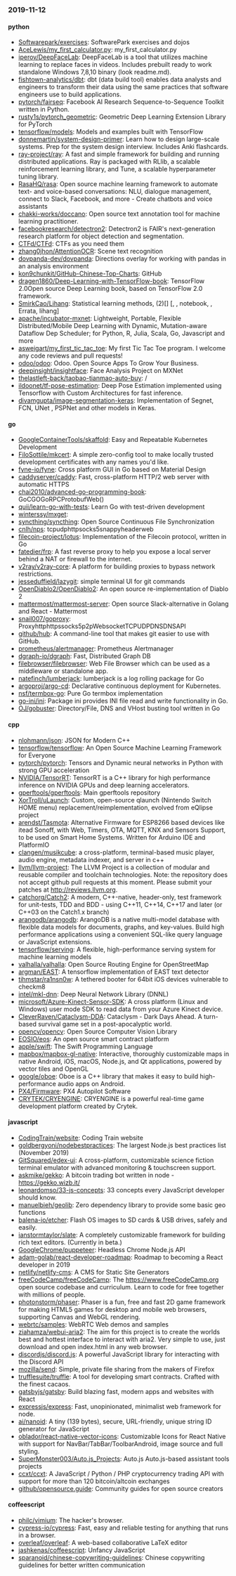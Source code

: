 ### 2019-11-12

#### python
* [Softwarepark/exercises](https://github.com/Softwarepark/exercises): SoftwarePark exercises and dojos
* [AceLewis/my_first_calculator.py](https://github.com/AceLewis/my_first_calculator.py): my_first_calculator.py
* [iperov/DeepFaceLab](https://github.com/iperov/DeepFaceLab): DeepFaceLab is a tool that utilizes machine learning to replace faces in videos. Includes prebuilt ready to work standalone Windows 7,8,10 binary (look readme.md).
* [fishtown-analytics/dbt](https://github.com/fishtown-analytics/dbt): dbt (data build tool) enables data analysts and engineers to transform their data using the same practices that software engineers use to build applications.
* [pytorch/fairseq](https://github.com/pytorch/fairseq): Facebook AI Research Sequence-to-Sequence Toolkit written in Python.
* [rusty1s/pytorch_geometric](https://github.com/rusty1s/pytorch_geometric): Geometric Deep Learning Extension Library for PyTorch
* [tensorflow/models](https://github.com/tensorflow/models): Models and examples built with TensorFlow
* [donnemartin/system-design-primer](https://github.com/donnemartin/system-design-primer): Learn how to design large-scale systems. Prep for the system design interview. Includes Anki flashcards.
* [ray-project/ray](https://github.com/ray-project/ray): A fast and simple framework for building and running distributed applications. Ray is packaged with RLlib, a scalable reinforcement learning library, and Tune, a scalable hyperparameter tuning library.
* [RasaHQ/rasa](https://github.com/RasaHQ/rasa):  Open source machine learning framework to automate text- and voice-based conversations: NLU, dialogue management, connect to Slack, Facebook, and more - Create chatbots and voice assistants
* [chakki-works/doccano](https://github.com/chakki-works/doccano): Open source text annotation tool for machine learning practitioner.
* [facebookresearch/detectron2](https://github.com/facebookresearch/detectron2): Detectron2 is FAIR's next-generation research platform for object detection and segmentation.
* [CTFd/CTFd](https://github.com/CTFd/CTFd): CTFs as you need them
* [zhang0jhon/AttentionOCR](https://github.com/zhang0jhon/AttentionOCR): Scene text recognition
* [dovpanda-dev/dovpanda](https://github.com/dovpanda-dev/dovpanda): Directions overlay for working with pandas in an analysis environment
* [kon9chunkit/GitHub-Chinese-Top-Charts](https://github.com/kon9chunkit/GitHub-Chinese-Top-Charts):  GitHub
* [dragen1860/Deep-Learning-with-TensorFlow-book](https://github.com/dragen1860/Deep-Learning-with-TensorFlow-book): TensorFlow 2.0Open source Deep Learning book, based on TensorFlow 2.0 framework.
* [SmirkCao/Lihang](https://github.com/SmirkCao/Lihang): Statistical learning methods, (2)[] [, , notebook, , Errata, lihang]
* [apache/incubator-mxnet](https://github.com/apache/incubator-mxnet): Lightweight, Portable, Flexible Distributed/Mobile Deep Learning with Dynamic, Mutation-aware Dataflow Dep Scheduler; for Python, R, Julia, Scala, Go, Javascript and more
* [asweigart/my_first_tic_tac_toe](https://github.com/asweigart/my_first_tic_tac_toe): My first Tic Tac Toe program. I welcome any code reviews and pull requests!
* [odoo/odoo](https://github.com/odoo/odoo): Odoo. Open Source Apps To Grow Your Business.
* [deepinsight/insightface](https://github.com/deepinsight/insightface): Face Analysis Project on MXNet
* [thelastleft-back/taobao-tianmao-auto-buy](https://github.com/thelastleft-back/taobao-tianmao-auto-buy): /
* [ildoonet/tf-pose-estimation](https://github.com/ildoonet/tf-pose-estimation): Deep Pose Estimation implemented using Tensorflow with Custom Architectures for fast inference.
* [divamgupta/image-segmentation-keras](https://github.com/divamgupta/image-segmentation-keras): Implementation of Segnet, FCN, UNet , PSPNet and other models in Keras.

#### go
* [GoogleContainerTools/skaffold](https://github.com/GoogleContainerTools/skaffold): Easy and Repeatable Kubernetes Development
* [FiloSottile/mkcert](https://github.com/FiloSottile/mkcert): A simple zero-config tool to make locally trusted development certificates with any names you'd like.
* [fyne-io/fyne](https://github.com/fyne-io/fyne): Cross platform GUI in Go based on Material Design
* [caddyserver/caddy](https://github.com/caddyserver/caddy): Fast, cross-platform HTTP/2 web server with automatic HTTPS
* [chai2010/advanced-go-programming-book](https://github.com/chai2010/advanced-go-programming-book):  GoCGOGoRPCProtobufWeb()
* [quii/learn-go-with-tests](https://github.com/quii/learn-go-with-tests): Learn Go with test-driven development
* [winterssy/mxget](https://github.com/winterssy/mxget): 
* [syncthing/syncthing](https://github.com/syncthing/syncthing): Open Source Continuous File Synchronization
* [cnlh/nps](https://github.com/cnlh/nps): tcpudphttpsocks5snappyheaderweb
* [filecoin-project/lotus](https://github.com/filecoin-project/lotus): Implementation of the Filecoin protocol, written in Go
* [fatedier/frp](https://github.com/fatedier/frp): A fast reverse proxy to help you expose a local server behind a NAT or firewall to the internet.
* [v2ray/v2ray-core](https://github.com/v2ray/v2ray-core): A platform for building proxies to bypass network restrictions.
* [jesseduffield/lazygit](https://github.com/jesseduffield/lazygit): simple terminal UI for git commands
* [OpenDiablo2/OpenDiablo2](https://github.com/OpenDiablo2/OpenDiablo2): An open source re-implementation of Diablo 2
* [mattermost/mattermost-server](https://github.com/mattermost/mattermost-server): Open source Slack-alternative in Golang and React - Mattermost
* [snail007/goproxy](https://github.com/snail007/goproxy): Proxyhttphttpssocks5p2pWebsocketTCPUDPDNSDNSAPI
* [github/hub](https://github.com/github/hub): A command-line tool that makes git easier to use with GitHub.
* [prometheus/alertmanager](https://github.com/prometheus/alertmanager): Prometheus Alertmanager
* [dgraph-io/dgraph](https://github.com/dgraph-io/dgraph): Fast, Distributed Graph DB
* [filebrowser/filebrowser](https://github.com/filebrowser/filebrowser):  Web File Browser which can be used as a middleware or standalone app.
* [natefinch/lumberjack](https://github.com/natefinch/lumberjack): lumberjack is a log rolling package for Go
* [argoproj/argo-cd](https://github.com/argoproj/argo-cd): Declarative continuous deployment for Kubernetes.
* [nsf/termbox-go](https://github.com/nsf/termbox-go): Pure Go termbox implementation
* [go-ini/ini](https://github.com/go-ini/ini): Package ini provides INI file read and write functionality in Go.
* [OJ/gobuster](https://github.com/OJ/gobuster): Directory/File, DNS and VHost busting tool written in Go

#### cpp
* [nlohmann/json](https://github.com/nlohmann/json): JSON for Modern C++
* [tensorflow/tensorflow](https://github.com/tensorflow/tensorflow): An Open Source Machine Learning Framework for Everyone
* [pytorch/pytorch](https://github.com/pytorch/pytorch): Tensors and Dynamic neural networks in Python with strong GPU acceleration
* [NVIDIA/TensorRT](https://github.com/NVIDIA/TensorRT): TensorRT is a C++ library for high performance inference on NVIDIA GPUs and deep learning accelerators.
* [gperftools/gperftools](https://github.com/gperftools/gperftools): Main gperftools repository
* [XorTroll/uLaunch](https://github.com/XorTroll/uLaunch):  Custom, open-source qlaunch (Nintendo Switch HOME menu) replacement/reimplementation, evolved from eQlipse project
* [arendst/Tasmota](https://github.com/arendst/Tasmota): Alternative Firmware for ESP8266 based devices like itead Sonoff, with Web, Timers, OTA, MQTT, KNX and Sensors Support, to be used on Smart Home Systems. Written for Arduino IDE and PlatformIO
* [clangen/musikcube](https://github.com/clangen/musikcube): a cross-platform, terminal-based music player, audio engine, metadata indexer, and server in c++
* [llvm/llvm-project](https://github.com/llvm/llvm-project): The LLVM Project is a collection of modular and reusable compiler and toolchain technologies. Note: the repository does not accept github pull requests at this moment. Please submit your patches at http://reviews.llvm.org.
* [catchorg/Catch2](https://github.com/catchorg/Catch2): A modern, C++-native, header-only, test framework for unit-tests, TDD and BDD - using C++11, C++14, C++17 and later (or C++03 on the Catch1.x branch)
* [arangodb/arangodb](https://github.com/arangodb/arangodb):  ArangoDB is a native multi-model database with flexible data models for documents, graphs, and key-values. Build high performance applications using a convenient SQL-like query language or JavaScript extensions.
* [tensorflow/serving](https://github.com/tensorflow/serving): A flexible, high-performance serving system for machine learning models
* [valhalla/valhalla](https://github.com/valhalla/valhalla): Open Source Routing Engine for OpenStreetMap
* [argman/EAST](https://github.com/argman/EAST): A tensorflow implementation of EAST text detector
* [tihmstar/ra1nsn0w](https://github.com/tihmstar/ra1nsn0w): A tethered booter for 64bit iOS devices vulnerable to checkm8
* [intel/mkl-dnn](https://github.com/intel/mkl-dnn): Deep Neural Network Library (DNNL)
* [microsoft/Azure-Kinect-Sensor-SDK](https://github.com/microsoft/Azure-Kinect-Sensor-SDK): A cross platform (Linux and Windows) user mode SDK to read data from your Azure Kinect device.
* [CleverRaven/Cataclysm-DDA](https://github.com/CleverRaven/Cataclysm-DDA): Cataclysm - Dark Days Ahead. A turn-based survival game set in a post-apocalyptic world.
* [opencv/opencv](https://github.com/opencv/opencv): Open Source Computer Vision Library
* [EOSIO/eos](https://github.com/EOSIO/eos): An open source smart contract platform
* [apple/swift](https://github.com/apple/swift): The Swift Programming Language
* [mapbox/mapbox-gl-native](https://github.com/mapbox/mapbox-gl-native): Interactive, thoroughly customizable maps in native Android, iOS, macOS, Node.js, and Qt applications, powered by vector tiles and OpenGL
* [google/oboe](https://github.com/google/oboe): Oboe is a C++ library that makes it easy to build high-performance audio apps on Android.
* [PX4/Firmware](https://github.com/PX4/Firmware): PX4 Autopilot Software
* [CRYTEK/CRYENGINE](https://github.com/CRYTEK/CRYENGINE): CRYENGINE is a powerful real-time game development platform created by Crytek.

#### javascript
* [CodingTrain/website](https://github.com/CodingTrain/website): Coding Train website
* [goldbergyoni/nodebestpractices](https://github.com/goldbergyoni/nodebestpractices):  The largest Node.js best practices list (November 2019)
* [GitSquared/edex-ui](https://github.com/GitSquared/edex-ui): A cross-platform, customizable science fiction terminal emulator with advanced monitoring & touchscreen support.
* [askmike/gekko](https://github.com/askmike/gekko): A bitcoin trading bot written in node - https://gekko.wizb.it/
* [leonardomso/33-js-concepts](https://github.com/leonardomso/33-js-concepts):  33 concepts every JavaScript developer should know.
* [manuelbieh/geolib](https://github.com/manuelbieh/geolib): Zero dependency library to provide some basic geo functions
* [balena-io/etcher](https://github.com/balena-io/etcher): Flash OS images to SD cards & USB drives, safely and easily.
* [ianstormtaylor/slate](https://github.com/ianstormtaylor/slate): A completely customizable framework for building rich text editors. (Currently in beta.)
* [GoogleChrome/puppeteer](https://github.com/GoogleChrome/puppeteer): Headless Chrome Node.js API
* [adam-golab/react-developer-roadmap](https://github.com/adam-golab/react-developer-roadmap): Roadmap to becoming a React developer in 2019
* [netlify/netlify-cms](https://github.com/netlify/netlify-cms): A CMS for Static Site Generators
* [freeCodeCamp/freeCodeCamp](https://github.com/freeCodeCamp/freeCodeCamp): The https://www.freeCodeCamp.org open source codebase and curriculum. Learn to code for free together with millions of people.
* [photonstorm/phaser](https://github.com/photonstorm/phaser): Phaser is a fun, free and fast 2D game framework for making HTML5 games for desktop and mobile web browsers, supporting Canvas and WebGL rendering.
* [webrtc/samples](https://github.com/webrtc/samples): WebRTC Web demos and samples
* [ziahamza/webui-aria2](https://github.com/ziahamza/webui-aria2): The aim for this project is to create the worlds best and hottest interface to interact with aria2. Very simple to use, just download and open index.html in any web browser.
* [discordjs/discord.js](https://github.com/discordjs/discord.js): A powerful JavaScript library for interacting with the Discord API
* [mozilla/send](https://github.com/mozilla/send): Simple, private file sharing from the makers of Firefox
* [trufflesuite/truffle](https://github.com/trufflesuite/truffle): A tool for developing smart contracts. Crafted with the finest cacaos.
* [gatsbyjs/gatsby](https://github.com/gatsbyjs/gatsby): Build blazing fast, modern apps and websites with React
* [expressjs/express](https://github.com/expressjs/express): Fast, unopinionated, minimalist web framework for node.
* [ai/nanoid](https://github.com/ai/nanoid): A tiny (139 bytes), secure, URL-friendly, unique string ID generator for JavaScript
* [oblador/react-native-vector-icons](https://github.com/oblador/react-native-vector-icons): Customizable Icons for React Native with support for NavBar/TabBar/ToolbarAndroid, image source and full styling.
* [SuperMonster003/Auto.js_Projects](https://github.com/SuperMonster003/Auto.js_Projects): Auto.js Auto.js-based assistant tools projects
* [ccxt/ccxt](https://github.com/ccxt/ccxt): A JavaScript / Python / PHP cryptocurrency trading API with support for more than 120 bitcoin/altcoin exchanges
* [github/opensource.guide](https://github.com/github/opensource.guide):  Community guides for open source creators

#### coffeescript
* [philc/vimium](https://github.com/philc/vimium): The hacker's browser.
* [cypress-io/cypress](https://github.com/cypress-io/cypress): Fast, easy and reliable testing for anything that runs in a browser.
* [overleaf/overleaf](https://github.com/overleaf/overleaf): A web-based collaborative LaTeX editor
* [jashkenas/coffeescript](https://github.com/jashkenas/coffeescript): Unfancy JavaScript
* [sparanoid/chinese-copywriting-guidelines](https://github.com/sparanoid/chinese-copywriting-guidelines): Chinese copywriting guidelines for better written communication
